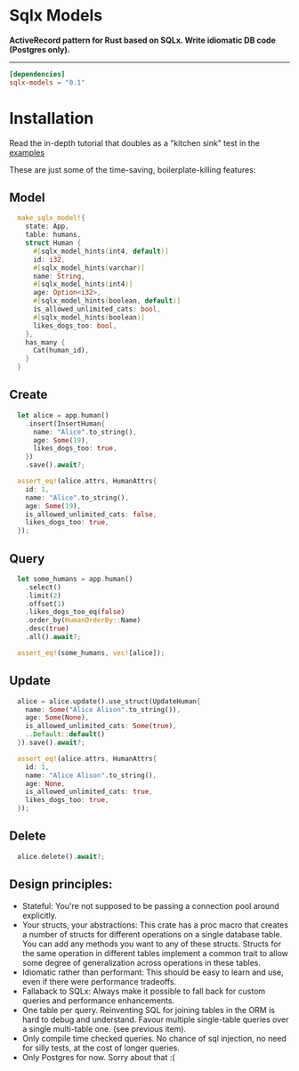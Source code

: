 # Sqlx Models

[Latest Version]: https://img.shields.io/crates/v/sqlx_models.svg
[crates.io]: https://crates.io/crates/sqlx_models

**ActiveRecord pattern for Rust based on SQLx. Write idiomatic DB code (Postgres only).**

---

```toml
[dependencies]
sqlx-models = "0.1"
```

# Installation 

Read the in-depth tutorial that doubles as a "kitchen sink" test in the [examples](https://github.com/constata-eu/sqlx-models-derive/blob/master/sqlx-models/tests/examples.rs)

These are just some of the time-saving, boilerplate-killing features:

## Model
```rust
  make_sqlx_model!{
    state: App,
    table: humans,
    struct Human {
      #[sqlx_model_hints(int4, default)]
      id: i32,
      #[sqlx_model_hints(varchar)]
      name: String,
      #[sqlx_model_hints(int4)]
      age: Option<i32>,
      #[sqlx_model_hints(boolean, default)]
      is_allowed_unlimited_cats: bool,
      #[sqlx_model_hints(boolean)]
      likes_dogs_too: bool,
    },
    has_many {
      Cat(human_id),
    }
  }
```

## Create
```rust
  let alice = app.human()
    .insert(InsertHuman{
      name: "Alice".to_string(),
      age: Some(19),
      likes_dogs_too: true,
    })
    .save().await?;

  assert_eq!(alice.attrs, HumanAttrs{
    id: 1,
    name: "Alice".to_string(),
    age: Some(19),
    is_allowed_unlimited_cats: false,
    likes_dogs_too: true,
  });
```

## Query
```rust
  let some_humans = app.human()
    .select()
    .limit(2)
    .offset(1)
    .likes_dogs_too_eq(false)
    .order_by(HumanOrderBy::Name)
    .desc(true)
    .all().await?;

  assert_eq!(some_humans, vec![alice]);
```

## Update
```rust
  alice = alice.update().use_struct(UpdateHuman{
    name: Some("Alice Alison".to_string()),
    age: Some(None),
    is_allowed_unlimited_cats: Some(true),
    ..Default::default()
  }).save().await?;

  assert_eq!(alice.attrs, HumanAttrs{
    id: 1,
    name: "Alice Alison".to_string(),
    age: None,
    is_allowed_unlimited_cats: true,
    likes_dogs_too: true,
  });
```

## Delete
```rust
  alice.delete().await?;
```

## Design principles:

- Stateful:
  You're not supposed to be passing a connection pool around explicitly.
- Your structs, your abstractions:
  This crate has a proc macro that creates a number of structs for different operations
  on a single database table. You can add any methods you want to any of these structs.
  Structs for the same operation in different tables implement a common trait to allow some degree of generalization across operations in these tables.
- Idiomatic rather than performant:
  This should be easy to learn and use, even if there were performance tradeoffs.
- Fallaback to SQLx:
  Always make it possible to fall back for custom queries and performance enhancements.
- One table per query.
  Reinventing SQL for joining tables in the ORM is hard to debug and understand.
  Favour multiple single-table queries over a single multi-table one. (see previous item).
- Only compile time checked queries.
  No chance of sql injection, no need for silly tests, at the cost of longer queries.
- Only Postgres for now. Sorry about that :(
